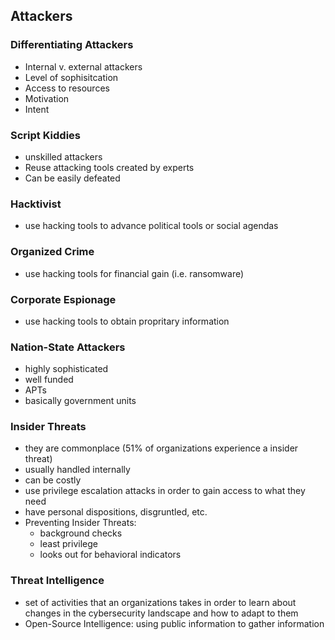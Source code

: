 ## Attackers

### Differentiating Attackers
* Internal v. external attackers
* Level of sophisitcation
* Access to resources
* Motivation
* Intent

### Script Kiddies
* unskilled attackers
* Reuse attacking tools created by experts
* Can be easily defeated

### Hacktivist
* use hacking tools to advance political tools or social agendas

### Organized Crime
* use hacking tools for financial gain (i.e. ransomware)

### Corporate Espionage
* use hacking tools to obtain propritary information 

### Nation-State Attackers
* highly sophisticated
* well funded
* APTs
* basically government units

### Insider Threats
* they are commonplace (51% of organizations experience a insider threat)
* usually handled internally
* can be costly
* use privilege escalation attacks in order to gain access to what they need
* have personal dispositions, disgruntled, etc.
* Preventing Insider Threats:
    * background checks
    * least privilege
    * looks out for behavioral indicators
    
### Threat Intelligence
* set of activities that an organizations takes in order to learn about changes in the
cybersecurity landscape and how to adapt to them
* Open-Source Intelligence: using public information to gather information
